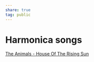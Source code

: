 ```yaml
---  
share: true  
tag: public  
---  
```

  
# Harmonica songs  
  
[The Animals - House Of The Rising Sun](./The%20Animals%20-%20House%20Of%20The%20Rising%20Sun.md)